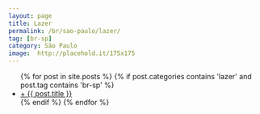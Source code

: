 ```yaml
---
layout: page
title: Lazer
permalink: /br/sao-paulo/lazer/
tag: [br-sp]
category: São Paulo
image:  http://placehold.it/175x175
---
```


<div class="home">
  <ul class="post-list">
  {% for post in site.posts %}
    {% if post.categories contains 'lazer' and post.tag contains 'br-sp' %}
    <li><a class="post-link" href="{{ post.url | prepend: site.baseurl }}">+ {{ post.title }}</a></li>
    {% endif %}
  {% endfor %}
  </ul>
</div>